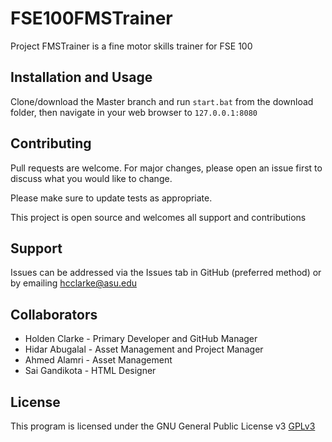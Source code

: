# FSE100FMSTrainer

Project FMSTrainer is a fine motor skills trainer for FSE 100

## Installation and Usage

Clone/download the Master branch and run `start.bat` from the download folder, then navigate in your web browser to `127.0.0.1:8080`

## Contributing
Pull requests are welcome. For major changes, please open an issue first to discuss what you would like to change.

Please make sure to update tests as appropriate.

This project is open source and welcomes all support and contributions

## Support
Issues can be addressed via the Issues tab in GitHub (preferred method) or by emailing [hcclarke@asu.edu](mailto:hcclarke@asu.edu)

## Collaborators
- Holden Clarke - Primary Developer and GitHub Manager
- Hidar Abugalal - Asset Management and Project Manager
- Ahmed Alamri - Asset Management
- Sai Gandikota - HTML Designer

## License
This program is licensed under the GNU General Public License v3 [GPLv3](https://www.gnu.org/licenses/gpl-3.0.en.html)